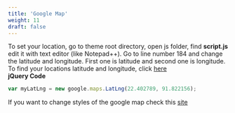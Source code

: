 ```yaml
---
title: 'Google Map'
weight: 11
draft: false
---
```

To set your location, go to theme root directory, open js folder, find **script.js** edit it with text editor (like Notepad++). Go to line number 184 and change the latitude and longitude. First one is latitude and second one is longitude. To find your locations latitude and longitude, click [here](https://www.latlong.net/)  
**jQuery Code**

```js
var myLatLng = new google.maps.LatLng(22.402789, 91.822156);
```

If you want to change styles of the google map check this [site](https://snazzymaps.com/)